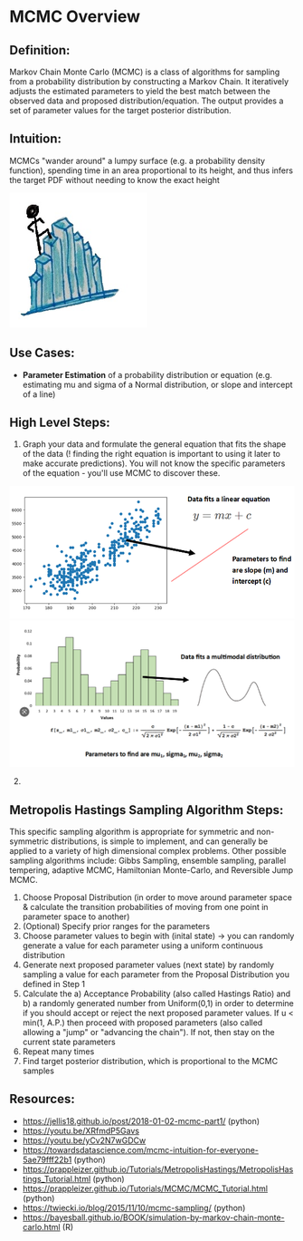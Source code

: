 # MCMC Overview

## Definition:
Markov Chain Monte Carlo (MCMC) is a class of algorithms for sampling from a probability distribution by constructing a Markov Chain. It iteratively adjusts the estimated parameters to yield the best match between the observed data and proposed distribution/equation. The output provides a set of parameter values for the target posterior distribution.

## Intuition:
MCMCs "wander around" a lumpy surface (e.g. a probability density function), spending time in an area proportional to its height, and thus infers the target PDF without needing to know the exact height

![This is an image of a person "wandering around" a lumpy surface (e.g. a probability density function)](mcmc_graphic.jpg)

## Use Cases:
- **Parameter Estimation** of a probability distribution or equation (e.g. estimating mu and sigma of a Normal distribution, or slope and intercept of a line)

## High Level Steps:
1. Graph your data and formulate the general equation that fits the shape of the data (! finding the right equation is important to using it later to make accurate predictions). You will not know the specific parameters of the equation - you'll use MCMC to discover these.

![This is an image of a scatter plot with a linear trend](linear_ex.PNG)
![This is an image of a distribution plot with a bimodal bell curve shape](multimodal_ex.PNG)

2. 



## Metropolis Hastings Sampling Algorithm Steps:
This specific sampling algorithm is appropriate for symmetric and non-symmetric distributions, is simple to implement, and can generally be applied to a variety of high dimensional complex problems. Other possible sampling algorithms include: Gibbs Sampling, ensemble sampling, parallel tempering, adaptive MCMC, Hamiltonian Monte-Carlo, and Reversible Jump MCMC. 

1. Choose Proposal Distribution (in order to move around parameter space & calculate the transition probabilities of moving from one point in parameter space to another)
2. (Optional) Specify prior ranges for the parameters
3. Choose parameter values to begin with (inital state) -> you can randomly generate a value for each parameter using a uniform continuous distribution
4. Generate next proposed parameter values (next state) by randomly sampling a value for each parameter from the Proposal Distribution you defined in Step 1
5. Calculate the a) Acceptance Probability (also called Hastings Ratio) and b) a randomly generated number from Uniform(0,1) in order to determine if you should accept or reject the next proposed parameter values. If u < min(1, A.P.) then proceed with proposed parameters (also called allowing a "jump" or "advancing the chain"). If not, then stay on the current state parameters
6. Repeat many times
7. Find target posterior distribution, which is proportional to the MCMC samples


## Resources:
- https://jellis18.github.io/post/2018-01-02-mcmc-part1/ (python)
- https://youtu.be/XRfmdP5Gavs
- https://youtu.be/yCv2N7wGDCw
- https://towardsdatascience.com/mcmc-intuition-for-everyone-5ae79fff22b1 (python)
- https://prappleizer.github.io/Tutorials/MetropolisHastings/MetropolisHastings_Tutorial.html (python)
- https://prappleizer.github.io/Tutorials/MCMC/MCMC_Tutorial.html (python)
- https://twiecki.io/blog/2015/11/10/mcmc-sampling/ (python)
- https://bayesball.github.io/BOOK/simulation-by-markov-chain-monte-carlo.html (R)
